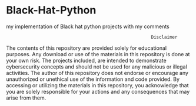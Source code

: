# Black-Hat-Python
my implementation of Black hat python projects with my comments 

                                                           Disclaimer
The contents of this repository are provided solely for educational purposes. 
Any download or use of the materials in this repository is done at your own risk. 
The projects included, are intended to demonstrate cybersecurity concepts and should not be used for any malicious or illegal activities. 
The author of this repository does not endorse or encourage any unauthorized or unethical use of the information and code provided. 
By accessing or utilizing the materials in this repository, you acknowledge that you are solely responsible for your actions and any consequences that may arise from them.
